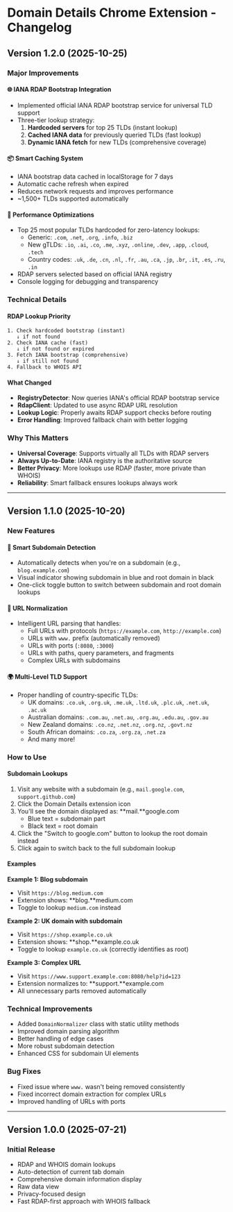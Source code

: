 # Domain Details Chrome Extension - Changelog

## Version 1.2.0 (2025-10-25)

### Major Improvements

#### 🌐 IANA RDAP Bootstrap Integration
- Implemented official IANA RDAP bootstrap service for universal TLD support
- Three-tier lookup strategy:
  1. **Hardcoded servers** for top 25 TLDs (instant lookup)
  2. **Cached IANA data** for previously queried TLDs (fast lookup)
  3. **Dynamic IANA fetch** for new TLDs (comprehensive coverage)

#### 📦 Smart Caching System
- IANA bootstrap data cached in localStorage for 7 days
- Automatic cache refresh when expired
- Reduces network requests and improves performance
- ~1,500+ TLDs supported automatically

#### 🚀 Performance Optimizations
- Top 25 most popular TLDs hardcoded for zero-latency lookups:
  - Generic: `.com`, `.net`, `.org`, `.info`, `.biz`
  - New gTLDs: `.io`, `.ai`, `.co`, `.me`, `.xyz`, `.online`, `.dev`, `.app`, `.cloud`, `.tech`
  - Country codes: `.uk`, `.de`, `.cn`, `.nl`, `.fr`, `.au`, `.ca`, `.jp`, `.br`, `.it`, `.es`, `.ru`, `.in`
- RDAP servers selected based on official IANA registry
- Console logging for debugging and transparency

### Technical Details

#### RDAP Lookup Priority
```
1. Check hardcoded bootstrap (instant)
   ↓ if not found
2. Check IANA cache (fast)
   ↓ if not found or expired
3. Fetch IANA bootstrap (comprehensive)
   ↓ if still not found
4. Fallback to WHOIS API
```

#### What Changed
- **RegistryDetector**: Now queries IANA's official RDAP bootstrap service
- **RdapClient**: Updated to use async RDAP URL resolution
- **Lookup Logic**: Properly awaits RDAP support checks before routing
- **Error Handling**: Improved fallback chain with better logging

### Why This Matters
- **Universal Coverage**: Supports virtually all TLDs with RDAP servers
- **Always Up-to-Date**: IANA registry is the authoritative source
- **Better Privacy**: More lookups use RDAP (faster, more private than WHOIS)
- **Reliability**: Smart fallback ensures lookups always work

---

## Version 1.1.0 (2025-10-20)

### New Features

#### 🎯 Smart Subdomain Detection
- Automatically detects when you're on a subdomain (e.g., `blog.example.com`)
- Visual indicator showing subdomain in blue and root domain in black
- One-click toggle button to switch between subdomain and root domain lookups

#### 🔄 URL Normalization
- Intelligent URL parsing that handles:
  - Full URLs with protocols (`https://example.com`, `http://example.com`)
  - URLs with `www.` prefix (automatically removed)
  - URLs with ports (`:8080`, `:3000`)
  - URLs with paths, query parameters, and fragments
  - Complex URLs with subdomains

#### 🌍 Multi-Level TLD Support
- Proper handling of country-specific TLDs:
  - UK domains: `.co.uk`, `.org.uk`, `.me.uk`, `.ltd.uk`, `.plc.uk`, `.net.uk`, `.ac.uk`
  - Australian domains: `.com.au`, `.net.au`, `.org.au`, `.edu.au`, `.gov.au`
  - New Zealand domains: `.co.nz`, `.net.nz`, `.org.nz`, `.govt.nz`
  - South African domains: `.co.za`, `.org.za`, `.net.za`
  - And many more!

### How to Use

#### Subdomain Lookups
1. Visit any website with a subdomain (e.g., `mail.google.com`, `support.github.com`)
2. Click the Domain Details extension icon
3. You'll see the domain displayed as: **mail.**google.com
   - Blue text = subdomain part
   - Black text = root domain
4. Click the "Switch to google.com" button to lookup the root domain instead
5. Click again to switch back to the full subdomain lookup

#### Examples

**Example 1: Blog subdomain**
- Visit `https://blog.medium.com`
- Extension shows: **blog.**medium.com
- Toggle to lookup `medium.com` instead

**Example 2: UK domain with subdomain**
- Visit `https://shop.example.co.uk`
- Extension shows: **shop.**example.co.uk
- Toggle to lookup `example.co.uk` (correctly identifies as root)

**Example 3: Complex URL**
- Visit `https://www.support.example.com:8080/help?id=123`
- Extension normalizes to: **support.**example.com
- All unnecessary parts removed automatically

### Technical Improvements

- Added `DomainNormalizer` class with static utility methods
- Improved domain parsing algorithm
- Better handling of edge cases
- More robust subdomain detection
- Enhanced CSS for subdomain UI elements

### Bug Fixes

- Fixed issue where `www.` wasn't being removed consistently
- Fixed incorrect domain extraction for complex URLs
- Improved handling of URLs with ports

---

## Version 1.0.0 (2025-07-21)

### Initial Release

- RDAP and WHOIS domain lookups
- Auto-detection of current tab domain
- Comprehensive domain information display
- Raw data view
- Privacy-focused design
- Fast RDAP-first approach with WHOIS fallback
